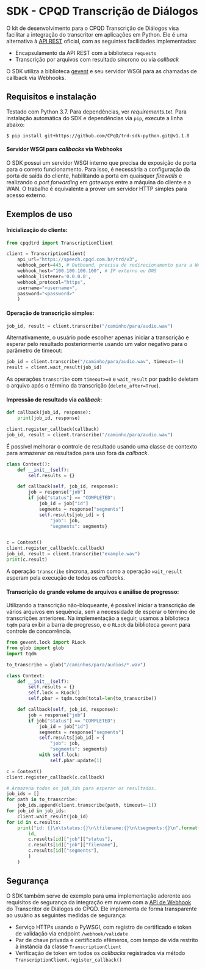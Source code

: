 SDK - CPQD Transcrição de Diálogos
==================================

O kit de desenvolvimento para o CPQD Transcrição de Diálogos visa
facilitar a integração do transcritor em aplicações em Python. Ele
é uma alternativa à [API REST](https://speechweb.cpqd.com.br/trd/docs/latest/)
oficial, com as seguintes facilidades implementadas:

 - Encapsulamento da API REST com a biblioteca `requests`
 - Transcrição por arquivos com resultado síncrono ou via _callback_

O SDK utiliza a biblioteca [gevent](http://www.gevent.org/) e seu servidor WSGI
para as chamadas de callback via Webhooks.

## Requisitos e instalação

Testado com Python 3.7. Para dependências, ver _requirements.txt_.
Para instalação automática do SDK e dependências via `pip`, execute a linha abaixo:

```shell
$ pip install git+https://github.com/CPqD/trd-sdk-python.git@v1.1.0
```

#### Servidor WSGI para _callbacks_ via Webhooks

O SDK possui um servidor WSGI interno que precisa de exposição de porta para o correto
funcionamento. Para isso, é necessária a configuração da porta de saída do cliente,
habilitando a porta em quaisquer _firewalls_ e realizando o _port forwarding_ em _gateways_
entre a máquina do cliente e a WAN. O trabalho é equivalente a prover um servidor HTTP
simples para acesso externo.

## Exemplos de uso

#### Inicialização do cliente:

```python
from cpqdtrd import TranscriptionClient

client = TranscriptionClient(
    api_url="https://speech.cpqd.com.br/trd/v3",
    webhook_port=443, # Outbound, precisa de redirecionamento para a WAN
    webhook_host="100.100.100.100", # IP externo ou DNS
    webhook_listener='0.0.0.0',
    webhook_protocol="https",
    username="<username>",
    password="<password>"
    )
```

#### Operação de transcrição simples:

```python
job_id, result = client.transcribe("/caminho/para/audio.wav")
```

Alternativamente, o usuário pode escolher apenas iniciar a transcrição
e esperar pelo resultado posteriormente usando um valor negativo para o
parâmetro de timeout:

```python
job_id = client.transcribe("/caminho/para/audio.wav", timeout=-1)
result = client.wait_result(job_id)
```

As operações `transcribe` com `timeout>=0` e `wait_result` por padrão deletam o
arquivo após o término da transcrição (`delete_after=True`).

#### Impressão de resultado via _callback_:

```python
def callback(job_id, response):
    print(job_id, response)

client.register_callback(callback)
job_id, result = client.transcribe("/caminho/para/audio.wav")
```

É possível melhorar o controle de resultado usando uma classe de contexto para
armazenar os resultados para uso fora da _callback_.

```python
class Context():
    def __init__(self):
        self.results = {}

    def callback(self, job_id, response):
        job = response["job"]
        if job["status"] == "COMPLETED":
            job_id = job["id"]
            segments = response["segments"]
            self.results[job_id] = {
                "job": job,
                "segments": segments}


c = Context()
client.register_callback(c.callback)
job_id, result = client.transcribe("example.wav")
print(c.result)
```

A operação `transcribe` síncrona, assim como a operação `wait_result` esperam pela
execução de todos os _callbacks_.

#### Transcrição de grande volume de arquivos e análise de progresso:

Utilizando a transcrição não-bloqueante, é possível iniciar a transcrição de
vários arquivos em sequência, sem a necessidade de esperar o término de
transcrições anteriores. Na implementação a seguir, usamos a biblioteca
`tqdm` para exibir a barra de progresso, e o `RLock` da biblioteca
`gevent` para controle de concorrência.

```python
from gevent.lock import RLock
from glob import glob
import tqdm

to_transcribe = glob("/caminhos/para/audios/*.wav")

class Context:
    def __init__(self):
        self.results = {}
        self.lock = RLock()
        self.pbar = tqdm.tqdm(total=len(to_transcribe))

    def callback(self, job_id, response):
        job = response["job"]
        if job["status"] == "COMPLETED":
            job_id = job["id"]
            segments = response["segments"]
            self.results[job_id] = {
                "job": job,
                "segments": segments}
            with self.lock:
                self.pbar.update(1)

c = Context()
client.register_callback(c.callback)

# Armazena todos os job_ids para esperar os resultados.
job_ids = []
for path in to_transcribe:
    job_ids.append(client.transcribe(path, timeout=-1))
for job_id in job_ids:
    client.wait_result(job_id)
for id in c.results:
    print("id: {}\n\tstatus:{}\n\tfilename:{}\n\tsegments:{}\n".format(
        id,
        c.results[id]["job"]["status"],
        c.results[id]["job"]["filename"],
        c.results[id]["segments"],
        )
    )
```

## Segurança

O SDK também serve de exemplo para uma implementação aderente aos requisitos
de segurança da integração em nuvem com a
[API de Webhook](https://speechweb.cpqd.com.br/trd/docs/2.4/api_rest/api_webhook.html)
do Transcritor de Diálogos do CPQD. Ele implementa de forma transparente ao usuário
as seguintes medidas de segurança:

 - Serviço HTTPs usando o PyWSGI, com registro de certificado e token de validação
   via endpoint `/webhook/validate`
 - Par de chave privada e certificado efêmeros, com tempo de vida restrito à
   instância da classe `TranscriptionClient`
 - Verificação de token em todos os _callbacks_ registrados via método
   `TranscriptionClient.register_callback()`
